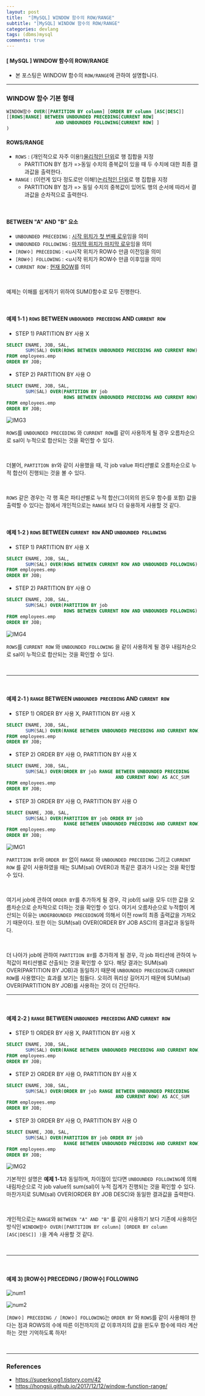 ```yaml
---
layout: post
title:  "[MySQL] WINDOW 함수의 ROW/RANGE"
subtitle: "[MySQL] WINDOW 함수의 ROW/RANGE"
categories: devlang
tags: (dbms)mysql
comments: true
---
```

#### [ MySQL ] WINDOW 함수의 ROW/RANGE
- 본 포스팅은   WINDOW 함수의 `ROW/RANGE`에 관하여 설명합니다.


---

### WINDOW 함수 기본 형태

```sql
WINDOW함수 OVER([PARTITION BY column] [ORDER BY column [ASC|DESC]]  
[[ROWS|RANGE] BETWEEN UNBOUNDED PRECEDING[CURRENT ROW] 
				  AND UNBOUNDED FOLLOWING[CURRENT ROW] ]  
)
```
####  ROWS/RANGE
- `ROWS` : (개인적으로 자주 이용!)<u>물리적인 단위</u>로 행 집합을 지정
	-  PARTITION BY 첨가 =>동일 수치의 중복값이 있을 때  두 수치에 대한 최종 결과값을 출력한다.
- `RANGE` : (이런게 있다 정도로만 이해!)<u>논리적인 단위</u>로 행 집합을 지정
	-  PARTITION BY 첨가 => 동일 수치의 중복값이 있어도 행의 순서에 따라서 결과값을 순차적으로 출력한다.

<br>

#### BETWEEN "A" AND "B" 요소

- `UNBOUNDED PRECEDING` : <u>시작 위치가 첫 번째 로우</u>임을 의미
- `UNBOUNDED FOLLOWING` : <u>마지막 위치가 마지막 로우</u>임을 의미
- `[ROW수] PRECEDING` : <u시작 위치가 ROW수 만큼 이전</u>임을 의미
- `[ROW수] FOLLOWING` : <u시작 위치가 ROW수 만큼 이후</u>임을 의미
- `CURRENT ROW` : <U>현재 ROW</u>를 의미

<br>

예제는 이해를 쉽게하기 위하여 SUM()함수로 모두 진행한다.

<br>

#### 예제 1-1 ) `ROWS` BETWEEN `UNBOUNDED PRECEDING` AND `CURRENT ROW`

- STEP 1) PARTITION BY 사용 X
```sql
SELECT ENAME, JOB, SAL,
	   SUM(SAL) OVER(ROWS BETWEEN UNBOUNDED PRECEDING AND CURRENT ROW) AS ACC_SUM
FROM employees.emp
ORDER BY JOB;
```

- STEP 2) PARTITION BY 사용 O

```sql
SELECT ENAME, JOB, SAL,
	   SUM(SAL) OVER(PARTITION BY job
					 ROWS BETWEEN UNBOUNDED PRECEDING AND CURRENT ROW) AS ACC_SUM
FROM employees.emp
ORDER BY JOB;
```

![IMG3](https://user-images.githubusercontent.com/53929665/104948013-ecd75680-59ff-11eb-9cb5-35a24ba73b45.JPG)


`ROWS`를 `UNBOUNDED PRECEDING` 와 `CURRENT ROW`를 같이 사용하게 될 경우 오름차순으로 sal이 누적으로 합산되는 것을 확인할 수 있다. 

<br>

더불어, `PARTITION BY`와 같이 사용했을 때, 각 job value 파티션별로 오름차순으로 누적 합산이 진행되는 것을 볼 수 있다.

<br>

`ROWS` 같은 경우는 각 행 혹은 파티션별로 누적 합산(그이외의 윈도우 함수를 포함) 값을 출력할 수 있다는 점에서 개인적으로는 `RANGE` 보다  더 유용하게 사용할 것 같다.

<br>

#### 예제 1-2 ) `ROWS` BETWEEN `CURRENT ROW` AND `UNBOUNDED FOLLOWING`

- STEP 1) PARTITION BY 사용 X
```sql
SELECT ENAME, JOB, SAL,
	   SUM(SAL) OVER(ROWS BETWEEN CURRENT ROW AND UNBOUNDED FOLLOWING) AS ACC_SUM
FROM employees.emp
ORDER BY JOB;
```

- STEP 2) PARTITION BY 사용 O

```sql
SELECT ENAME, JOB, SAL,
	   SUM(SAL) OVER(PARTITION BY job
					 ROWS BETWEEN CURRENT ROW AND UNBOUNDED FOLLOWING) AS ACC_SUM
FROM employees.emp
ORDER BY JOB;
```

![IMG4](https://user-images.githubusercontent.com/53929665/104948019-ee088380-59ff-11eb-8ed5-6690997f2ed4.JPG)


`ROWS`를  `CURRENT ROW` 와 `UNBOUNDED FOLLOWING` 을 같이 사용하게 될 경우 내림차순으로 sal이 누적으로 합산되는 것을 확인할 수 있다.

<br>

---

<br>

#### 예제 2-1 ) `RANGE` BETWEEN `UNBOUNDED PRECEDING` AND `CURRENT ROW`

- STEP 1) ORDER BY 사용 X, PARTITION BY 사용 X
```sql
SELECT ENAME, JOB, SAL,
	   SUM(SAL) OVER(RANGE BETWEEN UNBOUNDED PRECEDING AND CURRENT ROW) AS ACC_SUM
FROM employees.emp
ORDER BY JOB;
```

- STEP 2) ORDER BY 사용 O, PARTITION BY 사용 X

```sql
SELECT ENAME, JOB, SAL,
	   SUM(SAL) OVER(ORDER BY job RANGE BETWEEN UNBOUNDED PRECEDING 
									    AND CURRENT ROW) AS ACC_SUM
FROM employees.emp
ORDER BY JOB;
```

- STEP 3) ORDER BY 사용 O, PARTITION BY 사용 O

```sql
SELECT ENAME, JOB, SAL,
	   SUM(SAL) OVER(PARTITION BY job ORDER BY job  
					 RANGE BETWEEN UNBOUNDED PRECEDING AND CURRENT ROW) AS ACC_SUM
FROM employees.emp
ORDER BY JOB;
```

![IMG1](https://user-images.githubusercontent.com/53929665/104946167-f7442100-59fc-11eb-9ec2-4fc963f4fc22.JPG)

`PARTITION BY`와 `ORDER BY` 없이 `RANGE` 와 `UNBOUNDED PRECEDING` 그리고 `CURRENT ROW` 를 같이 사용하였을 때는 SUM(sal) OVER()과 똑같은 결과가 나오는 것을 확인할 수 있다.

<br>

여기서 job에 관하여 `ORDER BY`를 추가하게 될 경우,  각 job의 sal을 모두 더한 값을 오름차순으로 순차적으로 더하는 것을 확인할 수 있다. 여기서 오름차순으로 누적합이 계산되는 이유는 `UNDERBOUNDED PRECEDING`에 의해서 이전 row의 최종 출력값을 가져오기 때문이다.  또한 이는 SUM(sal) OVER(ORDER BY JOB ASC)의 결과값과 동일하다.

<br>

더 나아가 job에 관하여 `PARTITION BY`를 추가하게 될 경우, 각 job 파티션에 관하여 누적값이 파티션별로 산출되는 것을 확인할 수 있다.  해당 결과는 SUM(sal) OVER(PARTITION BY JOB)과 동일하기 때문에 `UNBOUNDED PRECEDING`과 `CURRENT ROW`를 사용했다는 효과를 보기는 힘들다. 오히려 쿼리상 길어지기 때문에  SUM(sal) OVER(PARTITION BY JOB)를 사용하는 것이 더 간단하다.


---

<br>

#### 예제 2-2 ) `RANGE` BETWEEN `UNBOUNDED PRECEDING` AND `CURRENT ROW`

- STEP 1) ORDER BY 사용 X, PARTITION BY 사용 X
```sql
SELECT ENAME, JOB, SAL,
	   SUM(SAL) OVER(RANGE BETWEEN UNBOUNDED PRECEDING AND CURRENT ROW) AS ACC_SUM
FROM employees.emp
ORDER BY JOB;
```

- STEP 2) ORDER BY 사용 O, PARTITION BY 사용 X

```sql
SELECT ENAME, JOB, SAL,
	   SUM(SAL) OVER(ORDER BY job RANGE BETWEEN UNBOUNDED PRECEDING
									    AND CURRENT ROW) AS ACC_SUM
FROM employees.emp
ORDER BY JOB;
```

- STEP 3) ORDER BY 사용 O, PARTITION BY 사용 O

```sql
SELECT ENAME, JOB, SAL,
	   SUM(SAL) OVER(PARTITION BY job ORDER BY job 
					 RANGE BETWEEN UNBOUNDED PRECEDING AND CURRENT ROW) AS ACC_SUM
FROM employees.emp
ORDER BY JOB;
```

![IMG2](https://user-images.githubusercontent.com/53929665/104947220-c95fdc00-59fe-11eb-9a2a-336d77373629.JPG)


기본적인 설명은 <b>예제 1-1</b>과 동일하며, 차이점이 있다면 `UNBOUNDED FOLLOWING`에 의해 내림차순으로 각 job value의 sum(sal)이 누적 집계가 진행되는 것을 확인할 수 있다. 마찬가지로  SUM(sal) OVER(ORDER BY JOB DESC)와 동일한 결과값을 출력한다.

<br>

개인적으로는 `RANGE`와 `BETWEEN "A" AND "B"` 를 같이 사용하기 보다 기존에 사용하던 방식인 `WINDOW함수 OVER([PARTITION BY column] [ORDER BY column [ASC|DESC]] )`을 계속 사용할 것 같다.

<br>

---

<br>

####  예제 3) [ROW수] PRECEDING / [ROW수] FOLLOWING

![num1](https://user-images.githubusercontent.com/53929665/104949665-adf6d000-5a02-11eb-9852-ee8f4c063dd7.JPG)

![num2](https://user-images.githubusercontent.com/53929665/104949861-fb733d00-5a02-11eb-965f-fbe0aa076d3c.JPG)

`[ROW수] PRECEDING / [ROW수] FOLLOWING`는 `ORDER BY` 와 `ROWS`를 같이 사용해야 한다는 점과 ROWS의 수에 따른 이전까지의 값 이후까지의 값을 윈도우 함수에 따라 계산하는 것만 기억하도록 하자!

<br>

---

### References

- https://superkong1.tistory.com/42
- https://hongsii.github.io/2017/12/12/window-function-range/

